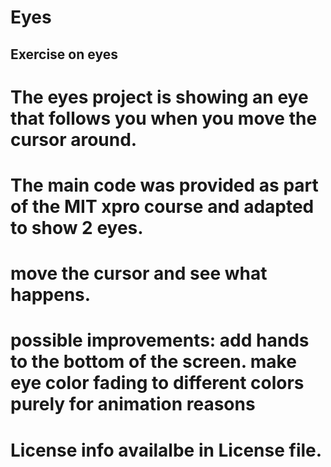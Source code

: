 # Eyes
## Exercise on eyes
# The eyes project is showing an eye that follows you when you move the cursor around.
# The main code was provided as part of the MIT xpro course and adapted to show 2 eyes.
# move the cursor and see what happens.
# possible improvements: add hands to the bottom of the screen. make eye color fading to different colors purely for animation reasons
# License info availalbe in License file.